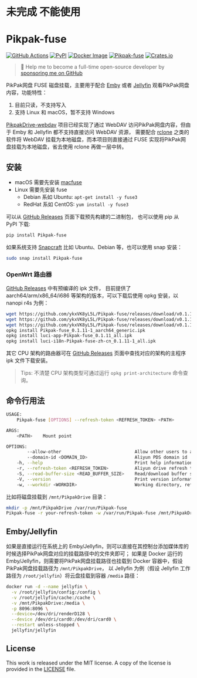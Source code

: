 # 未完成 不能使用




# Pikpak-fuse

[![GitHub Actions](https://github.com/ykxVK8yL5L/Pikpak-fuse/workflows/CI/badge.svg)](https://github.com/ykxVK8yL5L/Pikpak-fuse/actions?query=workflow%3ACI)
[![PyPI](https://img.shields.io/pypi/v/Pikpak-fuse.svg)](https://pypi.org/project/Pikpak-fuse)
[![Docker Image](https://img.shields.io/docker/pulls/ykxVK8yL5L/Pikpak-fuse.svg?maxAge=2592000)](https://hub.docker.com/r/ykxVK8yL5L/Pikpak-fuse/)
[![Pikpak-fuse](https://snapcraft.io/Pikpak-fuse/badge.svg)](https://snapcraft.io/Pikpak-fuse)
[![Crates.io](https://img.shields.io/crates/v/Pikpak-fuse.svg)](https://crates.io/crates/Pikpak-fuse)

> 🚀 Help me to become a full-time open-source developer by [sponsoring me on GitHub](https://github.com/sponsors/ykxVK8yL5L)

PikPak网盘 FUSE 磁盘挂载，主要用于配合 [Emby](https://emby.media) 或者 [Jellyfin](https://jellyfin.org) 观看PikPak网盘内容，功能特性：

1. 目前只读，不支持写入
2. 支持 Linux 和 macOS，暂不支持 Windows

[PikpakDrive-webdav](https://github.com/ykxVK8yL5L/PikpakDrive-webdav) 项目已经实现了通过 WebDAV 访问PikPak网盘内容，但由于 Emby 和 Jellyfin 都不支持直接访问 WebDAV 资源，
需要配合 [rclone](https://rclone.org) 之类的软件将 WebDAV 挂载为本地磁盘，而本项目则直接通过 FUSE 实现将PikPak网盘挂载为本地磁盘，省去使用 rclone 再做一层中转。

## 安装

* macOS 需要先安装 [macfuse](https://osxfuse.github.io/)
* Linux 需要先安装 fuse
  * Debian 系如 Ubuntu: `apt-get install -y fuse3`
  * RedHat 系如 CentOS: `yum install -y fuse3`

可以从 [GitHub Releases](https://github.com/ykxVK8yL5L/Pikpak-fuse/releases) 页面下载预先构建的二进制包， 也可以使用 pip 从 PyPI 下载:

```bash
pip install Pikpak-fuse
```

如果系统支持 [Snapcraft](https://snapcraft.io) 比如 Ubuntu、Debian 等，也可以使用 snap 安装：

```bash
sudo snap install Pikpak-fuse
```

### OpenWrt 路由器

[GitHub Releases](https://github.com/ykxVK8yL5L/Pikpak-fuse/releases) 中有预编译的 ipk 文件， 目前提供了
aarch64/arm/x86_64/i686 等架构的版本，可以下载后使用 opkg 安装，以 nanopi r4s 为例：

```bash
wget https://github.com/ykxVK8yL5L/Pikpak-fuse/releases/download/v0.1.11/Pikpak-fuse_0.1.11-1_aarch64_generic.ipk
wget https://github.com/ykxVK8yL5L/Pikpak-fuse/releases/download/v0.1.11/luci-app-Pikpak-fuse_0.1.11_all.ipk
wget https://github.com/ykxVK8yL5L/Pikpak-fuse/releases/download/v0.1.11/luci-i18n-Pikpak-fuse-zh-cn_0.1.11-1_all.ipk
opkg install Pikpak-fuse_0.1.11-1_aarch64_generic.ipk
opkg install luci-app-Pikpak-fuse_0.1.11_all.ipk
opkg install luci-i18n-Pikpak-fuse-zh-cn_0.1.11-1_all.ipk
```

其它 CPU 架构的路由器可在 [GitHub Releases](https://github.com/ykxVK8yL5L/Pikpak-fuse/releases) 页面中查找对应的架构的主程序 ipk 文件下载安装。

> Tips: 不清楚 CPU 架构类型可通过运行 `opkg print-architecture` 命令查询。

## 命令行用法

```bash
USAGE:
    Pikpak-fuse [OPTIONS] --refresh-token <REFRESH_TOKEN> <PATH>

ARGS:
    <PATH>    Mount point

OPTIONS:
        --allow-other                            Allow other users to access the drive
        --domain-id <DOMAIN_ID>                  Aliyun PDS domain id
    -h, --help                                   Print help information
    -r, --refresh-token <REFRESH_TOKEN>          Aliyun drive refresh token [env: REFRESH_TOKEN=]
    -S, --read-buffer-size <READ_BUFFER_SIZE>    Read/download buffer size in bytes, defaults to 10MB [default: 10485760]
    -V, --version                                Print version information
    -w, --workdir <WORKDIR>                      Working directory, refresh_token will be stored in there if specified
```

比如将磁盘挂载到 `/mnt/PikpakDrive` 目录：

```bash
mkdir -p /mnt/PikpakDrive /var/run/Pikpak-fuse
Pikpak-fuse -r your-refresh-token -w /var/run/Pikpak-fuse /mnt/PikpakDrive
```

## Emby/Jellyfin

如果是直接运行在系统上的 Emby/Jellyfin，则可以直接在其控制台添加媒体库的时候选择PikPak网盘对应的挂载路径中的文件夹即可；
如果是 Docker 运行的 Emby/Jellyfin，则需要将PikPak网盘挂载路径也挂载到 Docker 容器中，假设PikPak网盘挂载路径为 `/mnt/PikpakDrive`，
以 Jellyfin 为例（假设 Jellyfin 工作路径为 `/root/jellyfin`）将云盘挂载到容器 `/media` 路径：

```bash
docker run -d --name jellyfin \
  -v /root/jellyfin/config:/config \
  -v /root/jellyfin/cache:/cache \
  -v /mnt/PikpakDrive:/media \
  -p 8096:8096 \
  --device=/dev/dri/renderD128 \
  --device /dev/dri/card0:/dev/dri/card0 \
  --restart unless-stopped \
  jellyfin/jellyfin
```

## License

This work is released under the MIT license. A copy of the license is provided in the [LICENSE](./LICENSE) file.
